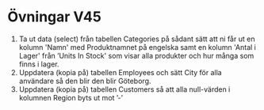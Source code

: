 # Övningar V45
1. Ta ut data (select) från tabellen Categories på sådant sätt att ni får ut en kolumn 'Namn' med Produktnamnet på engelska samt en kolumn 'Antal i Lager' från ’Units In Stock' som visar alla produkter och hur många som finns i lager.
2. Uppdatera (kopia på) tabellen Employees och sätt City för alla användare så den blir den blir Göteborg. 
3. Uppdatera (kopia på) tabellen Customers så att alla null-värden i kolumnen Region byts ut mot ’-’
